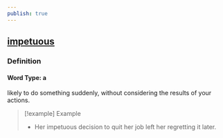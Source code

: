```yaml
---
publish: true
---
```


## [impetuous](https://dictionary.cambridge.org/dictionary/english/impetuous)

### Definition
#### Word Type: a
likely to do something suddenly, without considering the results of your actions.

>[!example] Example
> - Her impetuous decision to quit her job left her regretting it later.
